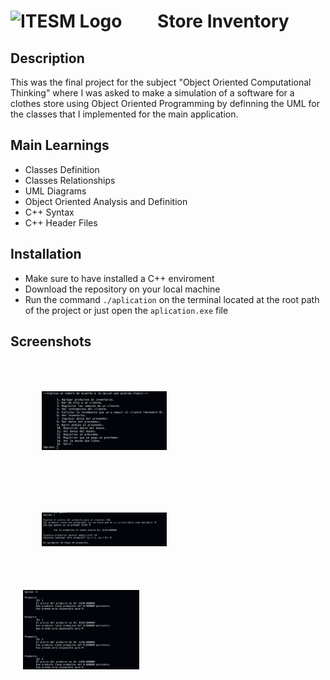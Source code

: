 #  <img src="https://libreria-ditesa.com/media/catalog/category/pngwing.com.png" alt="ITESM Logo" style="float: center; margin-right: 50px;" width="200"/> Store Inventory

## Description
This was the final project for the subject "Object Oriented Computational Thinking" where I was asked to make a simulation of a software for a clothes store using Object Oriented Programming by definning the UML for the classes that I implemented for the main application. 

## Main Learnings 
* Classes Definition
* Classes Relationships
* UML Diagrams
* Object Oriented Analysis and Definition 
* C++ Syntax
* C++ Header Files 


## Installation
* Make sure to have installed a C++ enviroment 
* Download the repository on your local machine
* Run the command <code>./aplication</code> on the terminal located at the root path of the project or just open the <code>aplication.exe</code> file

## Screenshots

<img src="./images/MainMenu.png" alt="Main Meny" style="float: left; margin: 50px;" width="200"/> <img src="./images/IntroducingProduct.png" alt="Product Insert Menu" style="float: left; margin: 50px;" width="200"/> <img src="./images/ShowInventary.png" alt="Inventary Summary" style="float: left; margin: 20px;" width="186"/>
